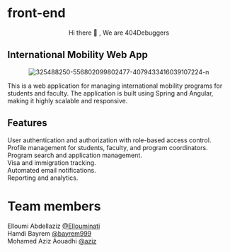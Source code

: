 # front-end
  <p align = "center" >
        Hi there 👋 , We are 404Debuggers 
</p> 
 

## International Mobility Web App
<p align="center">
  <img src="https://i.ibb.co/yS74H7n/325488250-556802099802477-4079433416039107224-n.jpg" alt="325488250-556802099802477-4079433416039107224-n" border="0">
 <br>

This is a web application for managing international mobility programs for students and faculty. The application is built using Spring and Angular, making it highly scalable and responsive.

## Features
User authentication and authorization with role-based access control. <br>
Profile management for students, faculty, and program coordinators. <br>
Program search and application management. <br>
Visa and immigration tracking. <br>
Automated email notifications. <br>
Reporting and analytics.

# Team members

Elloumi Abdellaziz   [@Ellouminati](https://github.com/Ellouminati) <br>
Hamdi Bayrem  [@bayrem999](https://github.com/bayrem999) <br>
Mohamed Aziz Aouadhi [@aziz](https://github.com/azizhhhh)

